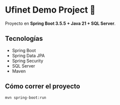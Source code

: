 # Ufinet Demo Project 🚀

Proyecto en **Spring Boot 3.5.5 + Java 21 + SQL Server**.

## Tecnologías
- Spring Boot
- Spring Data JPA
- Spring Security
- SQL Server
- Maven

## Cómo correr el proyecto
```bash
mvn spring-boot:run
